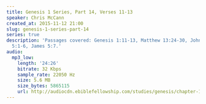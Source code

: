 ```yaml
---
title: Genesis 1 Series, Part 14, Verses 11-13
speaker: Chris McCann
created_at: 2015-11-12 21:00
slug: genesis-1-series-part-14
series: true
description: 'Passages covered: Genesis 1:11-13, Matthew 13:24-30, John 15:1-8, Isaiah
  5:1-6, James 5:7.'
audio:
  mp3_low:
    length: '24:26'
    bitrate: 32 Kbps
    sample_rate: 22050 Hz
    size: 5.6 MB
    size_bytes: 5865115
    url: http://audiocdn.ebiblefellowship.com/studies/genesis/chapter-1/2015.11.12_McCann_-_Genesis_1_Series_Part_14.mp3
---
```

